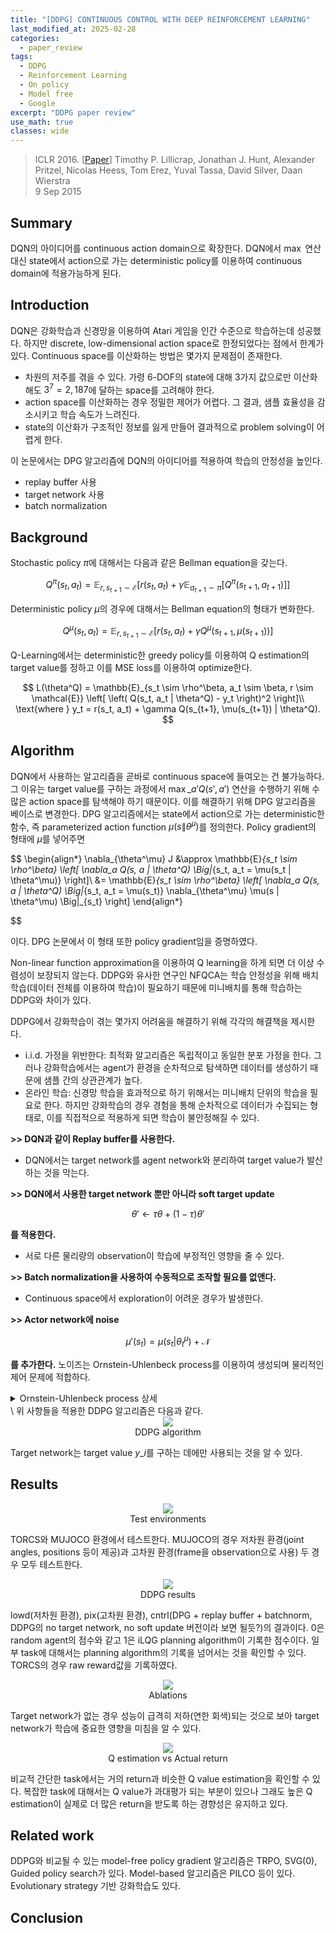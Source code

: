 ```yaml
---
title: "[DDPG] CONTINUOUS CONTROL WITH DEEP REINFORCEMENT LEARNING"
last_modified_at: 2025-02-28
categories:
  - paper_review
tags:
  - DDPG
  - Reinforcement Learning
  - On policy
  - Model free
  - Google
excerpt: "DDPG paper review"
use_math: true
classes: wide
---
```


> ICLR 2016. [[Paper](https://arxiv.org/abs/1509.02971)]
> Timothy P. Lillicrap, Jonathan J. Hunt, Alexander Pritzel, Nicolas Heess, Tom Erez, Yuval Tassa, David Silver, Daan Wierstra  
> 9 Sep 2015

## Summary

DQN의 아이디어를 continuous action domain으로 확장한다. DQN에서 $\max$ 연산 대신 state에서 action으로 가는 deterministic policy를 이용하여 continuous domain에 적용가능하게 된다.

## Introduction

DQN은 강화학습과 신경망을 이용하여 Atari 게임을 인간 수준으로 학습하는데 성공했다. 하지만 discrete, low-dimensional action space로 한정되었다는 점에서 한계가 있다. Continuous space를 이산화하는 방법은 몇가지 문제점이 존재한다.
 - 차원의 저주를 겪을 수 있다. 가령 6-DOF의 state에 대해 3가지 값으로만 이산화해도 $3^7=2,187$에 달하는 space를 고려해야 한다.
 - action space를 이산화하는 경우 정밀한 제어가 어렵다. 그 결과, 샘플 효율성을 감소시키고 학습 속도가 느려진다.
 - state의 이산화가 구조적인 정보를 잃게 만들어 결과적으로 problem solving이 어렵게 한다.

이 논문에서는 DPG 알고리즘에 DQN의 아이디어를 적용하여 학습의 안정성을 높인다.
- replay buffer 사용
- target network 사용
- batch normalization

## Background

Stochastic policy $\pi$에 대해서는 다음과 같은 Bellman equation을 갖는다.

$$
Q^\pi(s_t, a_t) = \mathbb{E}_{r, s_{t+1} \sim \mathcal{E}} \left[ r(s_t, a_t) + \gamma \mathbb{E}_{a_{t+1} \sim \pi} \left[ Q^\pi(s_{t+1}, a_{t+1}) \right] \right]
$$

Deterministic policy $\mu$의 경우에 대해서는 Bellman equation의 형태가 변화한다.

$$
Q^\mu(s_t, a_t) = \mathbb{E}_{r, s_{t+1} \sim \mathcal{E}} \left[ r(s_t, a_t) + \gamma Q^\mu(s_{t+1}, \mu(s_{t+1})) \right]
$$

Q-Learning에서는 deterministic한 greedy policy를 이용하여 Q estimation의 target value를 정하고 이를 MSE loss를 이용하여 optimize한다.

$$
L(\theta^Q) = \mathbb{E}_{s_t \sim \rho^\beta, a_t \sim \beta, r \sim \mathcal{E}} \left[ \left( Q(s_t, a_t | \theta^Q) - y_t \right)^2 \right]\\
\text{where } y_t = r(s_t, a_t) + \gamma Q(s_{t+1}, \mu(s_{t+1}) | \theta^Q).
$$


## Algorithm

DQN에서 사용하는 알고리즘을 곧바로 continuous space에 들여오는 건 불가능하다. 그 이유는 target value를 구하는 과정에서 $\max\_{a'} Q(s',a')$ 연산을 수행하기 위해 수많은 action space를 탐색해야 하기 때문이다. 이를 해결하기 위해 DPG 알고리즘을 베이스로 변경한다. DPG 알고리즘에서는 state에서 action으로 가는 deterministic한 함수, 즉 parameterized action function $\mu(s\|\theta^\mu)$를 정의한다. Policy gradient의 형태에 $\mu$를 넣어주면

$$
\begin{align*}
  \nabla_{\theta^\mu} J &\approx \mathbb{E}_{s_t \sim \rho^\beta} \left[ \nabla_a Q(s, a | \theta^Q) \Big|_{s_t, a_t = \mu(s_t | \theta^\mu)} \right]\\
  &= \mathbb{E}_{s_t \sim \rho^\beta} \left[ \nabla_a Q(s, a | \theta^Q) \Big|_{s_t, a_t = \mu(s_t)} \nabla_{\theta^\mu} \mu(s | \theta^\mu) \Big|_{s_t} \right]
\end{align*}

$$

이다. DPG 논문에서 이 형태 또한 policy gradient임을 증명하였다.

Non-linear function approximation을 이용하여 Q learning을 하게 되면 더 이상 수렴성이 보장되지 않는다. DDPG와 유사한 연구인 NFQCA는 학습 안정성을 위해 배치 학습(데이터 전체를 이용하여 학습)이 필요하기 때문에 미니배치를 통해 학습하는 DDPG와 차이가 있다.

DDPG에서 강화학습이 겪는 몇가지 어려움을 해결하기 위해 각각의 해결책을 제시한다.

- i.i.d. 가정을 위반한다: 최적화 알고리즘은 독립적이고 동일한 분포 가정을 한다. 그러나 강화학습에서는 agent가 환경을 순차적으로 탐색하면 데이터를 생성하기 때문에 샘플 간의 상관관계가 높다.
- 온라인 학습: 신경망 학습을 효과적으로 하기 위해서는 미니배치 단위의 학습을 필요로 한다. 하지만 강화학습의 경우 경험을 통해 순차적으로 데이터가 수집되는 형태로, 이를 직접적으로 적용하게 되면 학습이 불안정해질 수 있다.
  
**>> DQN과 같이 Replay buffer를 사용한다.**

- DQN에서는 target network를 agent network와 분리하여 target value가 발산하는 것을 막는다.

**>> DQN에서 사용한 target network 뿐만 아니라 soft target update**

$$
\theta' \leftarrow \tau\theta+(1-\tau)\theta'
$$

**를 적용한다.**

- 서로 다른 물리량의 observation이 학습에 부정적인 영향을 줄 수 있다.

**>> Batch normalization을 사용하여 수동적으로 조작할 필요를 없앤다.**

- Continuous space에서 exploration이 어려운 경우가 발생한다.

**>> Actor network에 noise**

$$
\mu'(s_t) = \mu(s_t | \theta_t^\mu) + \mathcal{N}
$$

**를 추가한다.** 노이즈는 Ornstein-Uhlenbeck process를 이용하여 생성되며 물리적인 제어 문제에 적합하다.

<details>
<summary>Ornstein-Uhlenbeck process 상세</summary>
<div markdown="1">
### **Ornstein-Uhlenbeck 과정(Ornstein-Uhlenbeck Process)란?**
강화학습에서 **연속적(continuous) 행동 공간**을 다룰 때, **탐색(Exploration)이 어려운 문제**가 존재한다.  
DDPG에서는 이 문제를 해결하기 위해 **오른스타인-울렌벡 과정(Ornstein-Uhlenbeck Process, OU Process)** 을 활용하여 **탐색 정책**을 설계하였다.

---
## **1. OU 과정의 개념**
오른스타인-울렌벡 과정은 **시간에 따라 변화하는 노이즈를 생성하는 확률 과정(stochastic process)** 이다.  
이 과정은 **물리학과 금융 공학**에서 자주 사용되며, 특히 **이전 값과의 상관관계를 유지하는 노이즈**를 생성하는 데 유용하다.

OU 과정은 일반적으로 다음 **확률 미분 방정식(Stochastic Differential Equation, SDE)** 로 정의된다.

\\(
dX_t = \theta (\mu - X_t) dt + \sigma dW_t
\\)

여기서:
- \\( X_t \\)= 현재 상태 (OU 노이즈 값)
- \\( \mu \\)= 평균 (노이즈가 수렴할 목표 값)
- \\( \theta \\)= 평균으로 되돌아가는 속도 (Reversion Rate)
- \\( \sigma \\)= 노이즈의 크기 (Volatility)
- \\( W_t \\)= 표준 브라운 운동(Standard Wiener Process), 즉 무작위 확률적 변동 요소

이 방정식을 풀어서 보면, OU 과정은 다음과 같은 특징을 갖는다.

1. **평균으로 회귀하는 성질(Mean Reversion)**
   - 노이즈 값이 평균 \\( \mu \\)로 **천천히 되돌아가도록 설정**된다.
   - 즉, 노이즈가 무작위로 움직이지만, **일정한 평균을 중심으로 변동**한다.

2. **시간적으로 연관된 노이즈(Temporal Correlation)**
   - 기존의 가우시안 노이즈(White Noise)는 **서로 독립적(i.i.d.)** 인 반면, OU 과정에서 생성된 노이즈는 **이전 값과 일정한 상관관계를 유지**한다.
   - 즉, **이전 노이즈 값과 현재 노이즈 값이 일정한 관계를 가지며, 부드럽게 변화**한다.

3. **랜덤 노이즈 요소 추가(Exploration Noise)**
   - OU 과정은 노이즈 크기 \\( \sigma \\)를 조절할 수 있어, 탐색 과정에서 **적절한 수준의 무작위성(Randomness)을 유지**할 수 있다.

---
## **2. DDPG에서 OU 과정 적용**
강화학습에서 OU 과정이 필요한 이유는 다음과 같다.

1. **물리 제어(Physical Control) 문제에서 더 효과적인 탐색 가능**
   - 물리 환경에서는 **관성이 있는 행동(Inertia)** 이 존재한다.
   - 즉, **이전 행동이 다음 행동에도 영향을 미친다**.
   - 예를 들어, 로봇이 움직일 때, 순간적으로 완전히 새로운 행동을 하는 것이 아니라 **점진적으로 변화**해야 한다.

2. **기존의 무작위 탐색 방식(White Noise)보다 부드러운 탐색 가능**
   - 일반적인 가우시안 노이즈(White Noise)를 사용하면 **각 행동이 독립적으로 변화**하기 때문에 행동이 급격히 변할 수 있다.
   - OU 과정을 사용하면 **이전 행동과 유사한 행동을 더 많이 선택**하게 되어, 더욱 자연스러운 탐색이 가능하다.

---
## **3. DDPG에서의 OU 탐색 정책**
DDPG에서는 **OU 과정으로 생성된 노이즈를 액터(Actor) 정책에 추가하여 탐색을 수행**한다.

탐색 정책:

\\(
\pi'(s_t) = \pi(s_t | \theta^\pi_t) + \mathcal{N}
\\)

여기서 **\(\mathcal{N}\)** 은 **OU 과정으로 생성된 노이즈**이며, 이를 액터 정책에 추가함으로써 **탐색 성능을 향상**시킨다.

DDPG에서 사용된 OU 과정의 수식은 다음과 같다.

\\(
dx_t = \theta (\mu - x_t) dt + \sigma dW_t
\\)

이 방정식을 **이산화(discretization)** 하면 다음과 같이 표현할 수 있다.

\\(
x_{t+1} = x_t + \theta (\mu - x_t) \Delta t + \sigma \epsilon_t \sqrt{\Delta t}
\\)

여기서:
- \\( x_t \\)= OU 노이즈 값
- \\( \mu \\)= 평균 (일반적으로 0으로 설정)
- \\( \theta \\)= 평균 복귀 계수 (일반적으로 0.15 정도)
- \\( \sigma \\)= 노이즈 크기 (일반적으로 0.2 정도)
- \\( \epsilon_t \\)= 표준 가우시안 노이즈 \( N(0,1) \)
- \\( \Delta t \\)= 시간 증가량 (보통 1로 설정)

---
## **4. OU 과정이 없는 경우와 비교**
OU 과정을 사용하지 않고 단순히 가우시안 노이즈(White Noise)를 추가하는 경우, 행동 탐색이 불안정할 수 있다.

### **비교 예시**

| 노이즈 방식 | 특징 | 문제점 |
|------------|----------------|------------|
| **가우시안 노이즈** | 각 행동이 독립적으로 무작위 | 급격한 행동 변화 발생 가능 |
| **OU 과정 노이즈** | 이전 행동과 연속적인 탐색 수행 | 더 부드럽고 현실적인 행동 생성 |

즉, OU 노이즈를 사용하면 **시간적으로 상관된 행동을 생성하여 더욱 자연스러운 탐색이 가능**하다.

---
## **5. 실험 및 적용 사례**
DDPG에서 OU 과정을 적용한 결과:
- **물리적 환경(예: 로봇 제어, 드론 제어)에서 효과적인 탐색을 수행**할 수 있었다.
- **이산적 행동 공간에서는 필요 없지만, 연속적 행동 공간에서는 필수적인 탐색 방법**으로 작용한다.
- **특히 로봇이 관성을 가지고 있는 경우, OU 과정이 탐색 성능을 향상**시키는 것이 확인되었다.

---
## **6. 결론**
OU 과정은 **시간적으로 상관된 노이즈를 생성하여, 강화학습에서 더욱 부드럽고 효과적인 탐색을 가능하게 하는 기법**이다.

- **DQN과 같은 이산적 행동 공간에서는 불필요하지만, DDPG와 같은 연속적 행동 공간을 다루는 알고리즘에서는 필수적인 요소**이다.
- OU 과정은 **이전 행동과 연속적인 관계를 유지하면서 탐색을 수행**하도록 도와준다.
- **특히 로봇 제어와 같은 환경에서 더욱 효과적인 탐색 성능을 보인다.**

즉, DDPG에서 OU 과정을 활용함으로써 **무작위성이 필요하지만 연속성이 유지되어야 하는 문제에서 더욱 효과적인 정책 학습이 가능해진다.** 🚀
</div>
</details>
\
위 사항들을 적용한 DDPG 알고리즘은 다음과 같다.

<center>
<img src='{{"assets/images/DDPG/ddpg1.png" | relative_url}}' style="max-width: 100%; width: auto;">
<figcaption style="text-align: center;">DDPG algorithm</figcaption>
</center>

Target network는 target value $y\_i$를 구하는 데에만 사용되는 것을 알 수 있다.

## Results

<center>
<img src='{{"assets/images/DDPG/ddpg2.png" | relative_url}}' style="max-width: 100%; width: auto;">
<figcaption style="text-align: center;">Test environments</figcaption>
</center>

TORCS와 MUJOCO 환경에서 테스트한다. MUJOCO의 경우 저차원 환경(joint angles, positions 등이 제공)과 고차원 환경(frame을 observation으로 사용) 두 경우 모두 테스트한다.

<center>
<img src='{{"assets/images/DDPG/ddpg3.png" | relative_url}}' style="max-width: 100%; width: auto;">
<figcaption style="text-align: center;">DDPG results</figcaption>
</center>

lowd(저차원 환경), pix(고차원 환경), cntrl(DPG + replay buffer + batchnorm, DDPG의 no target network, no soft update 버전이라 보면 될듯?)의 결과이다. 0은 random agent의 점수와 같고 1은 iLQG planning algorithm이 기록한 점수이다. 일부 task에 대해서는 planning algorithm의 기록을 넘어서는 것을 확인할 수 있다. TORCS의 경우 raw reward값을 기록하였다.

<center>
<img src='{{"assets/images/DDPG/ddpg4.png" | relative_url}}' style="max-width: 100%; width: auto;">
<figcaption style="text-align: center;">Ablations</figcaption>
</center>

Target network가 없는 경우 성능이 급격히 저하(연한 회색)되는 것으로 보아 target network가 학습에 중요한 영향을 미침을 알 수 있다.

<center>
<img src='{{"assets/images/DDPG/ddpg5.png" | relative_url}}' style="max-width: 100%; width: auto;">
<figcaption style="text-align: center;">Q estimation vs Actual return</figcaption>
</center>

비교적 간단한 task에서는 거의 return과 비슷한 Q value estimation을 확인할 수 있다. 복잡한 task에 대해서는 Q value가 과대평가 되는 부분이 있으나 그래도 높은 Q estimation이 실제로 더 많은 return을 받도록 하는 경향성은 유지하고 있다.

## Related work

DDPG와 비교될 수 있는 model-free policy gradient 알고리즘은 TRPO, SVG(0), Guided policy search가 있다. Model-based 알고리즘은 PILCO 등이 있다. Evolutionary strategy 기반 강화학습도 있다.

## Conclusion
